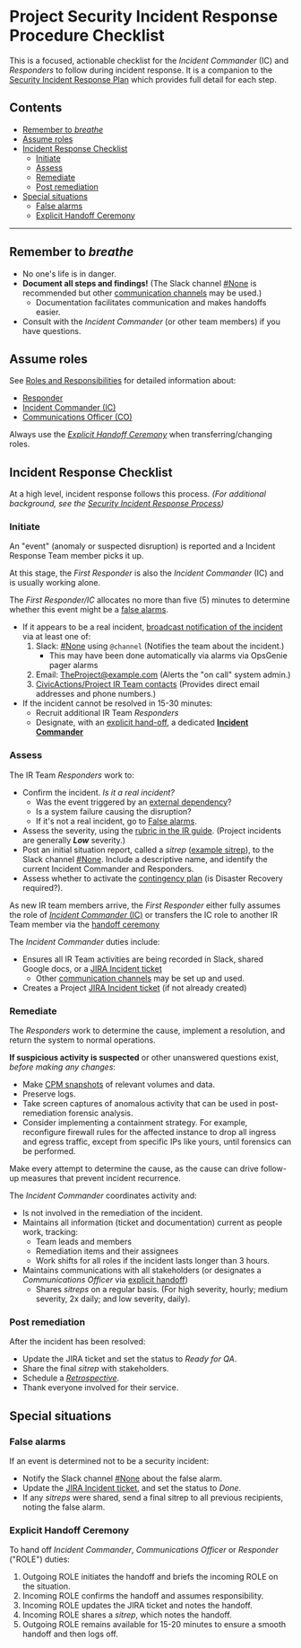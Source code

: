 # Project Security Incident Response Procedure Checklist

This is a focused, actionable checklist for the _Incident Commander_ (IC) and _Responders_ to follow during incident response. It is a companion to the [Security Incident Response Plan](security-irp.md) which provides full detail for each step.

## Contents
<!--TOC-->

- [Remember to _breathe_](#remember-to-_breathe_)
- [Assume roles](#assume-roles)
- [Incident Response Checklist](#incident-response-checklist)
  - [Initiate](#initiate)
  - [Assess](#assess)
  - [Remediate](#remediate)
  - [Post remediation](#post-remediation)
- [Special situations](#special-situations)
  - [False alarms](#false-alarms)
  - [Explicit Handoff Ceremony](#explicit-handoff-ceremony)

<!--TOC-->

----

## Remember to _breathe_

- No one's life is in danger.
- **Document all steps and findings!** (The Slack channel [#None](None) is recommended but other [communication channels](security-irp.md#communication-channels) may be used.)
   - Documentation facilitates communication and makes handoffs easier.
- Consult with the _Incident Commander_ (or other team members) if you have questions.

## Assume roles

See [Roles and Responsibilities](security-irp.md#roles-and-responsibilities) for detailed information about:
- [Responder](security-irp.md#responder)
- [Incident Commander (IC)](security-irp.md#incident-commander)
- [Communications Officer (CO)](security-irp.md#communications-officer)

Always use the [_Explicit Handoff Ceremony_](#explicit-handoff-ceremony) when transferring/changing roles.

## Incident Response Checklist

At a high level, incident response follows this process. _(For additional background, see the [Security Incident Response Process](security-irp.md#incident-response-process))_

### Initiate

An "event" (anomaly or suspected disruption) is reported and a  Incident Response Team member picks it up.

At this stage, the _First Responder_ is also the _Incident Commander_ (IC) and is usually working alone.

The _First Responder/IC_ allocates no more than five (5) minutes to determine whether this event might be a [false alarms](#false-alarm).
- If it appears to be a real incident, [broadcast notification of the incident](security-irp.md#communications-during-the-initiate-phase) via at least one of:
  1. Slack: [#None](None) using `@channel` (Notifies the team about the incident.)
     - This may have been done automatically via alarms via OpsGenie pager alarms
  2. Email: TheProject@example.com (Alerts the "on call" system admin.)
  3. [CivicActions/Project IR Team contacts](None) (Provides direct email addresses and phone numbers.)
- If the incident cannot be resolved in 15-30 minutes:
   - Recruit additional IR Team _Responders_
   - Designate, with an [explicit hand-off](#explicit-handoff-ceremony), a dedicated [**Incident Commander**](security-irp.md#incident-commander)

### Assess

The IR Team _Responders_ work to:

- Confirm the incident. _Is it a real incident?_
  - Was the event triggered by an [external dependency](contingency-plan.md#external-dependencies)?
  - Is a system failure causing the disruption?
  - If it's not a real incident, go to [False alarms](#false-alarm).
- Assess the severity, using the [rubric in the IR guide](security-irp.md#incident-severities). (Project incidents are generally ***Low*** severity.)
- Post an initial situation report, called a _sitrep_ ([example sitrep](security-irp.md#assess)), to the Slack channel [#None](None). Include a descriptive name, and identify the current Incident Commander and Responders.
- Assess whether to activate the [contingency plan](contingency-plan.md) (is Disaster Recovery required?).

As new IR team members arrive, the _First Responder_ either fully assumes the role of [_Incident Commander_ (IC)](security-irp.md#incident-commander) or transfers the IC role to another IR Team member via the [handoff ceremony](#explicit-handoff-ceremony)

The _Incident Commander_ duties include:

- Ensures all IR Team activities are being recorded in Slack, shared Google docs, or a [JIRA Incident ticket](https://project.atlassian.net/issues/?jql=issuetype=Incident)
   - Other [communication channels](security-irp.md#communication-channels) may be set up and used.
- Creates a Project [JIRA Incident ticket](https://project.atlassian.net/issues/?jql=issuetype=Incident) (if not already created)

### Remediate

The _Responders_ work to determine the cause, implement a resolution, and return the system to normal operations.

**If suspicious activity is suspected** or other unanswered questions exist, _before making any changes_:
- Make [CPM snapshots](https://cpm.project.com/) of relevant volumes and data.
- Preserve logs.
- Take screen captures of anomalous activity that can be used in post-remediation forensic analysis.
- Consider implementing a containment strategy. For example, reconfigure firewall rules for the affected instance to drop all ingress and egress traffic, except from specific IPs like yours, until forensics can be performed.

Make every attempt to determine the cause, as the cause can drive follow-up measures that prevent incident recurrence.

The _Incident Commander_ coordinates activity and:

- Is not involved in the remediation of the incident.
- Maintains all information (ticket and documentation) current as people work, tracking:
  - Team leads and members
  - Remediation items and their assignees
  - Work shifts for all roles if the incident lasts longer than 3 hours.
- Maintains communications with all stakeholders (or designates a _Communications Officer_ via [explicit handoff](#explicit-handoff-ceremony))
  - Shares _sitreps_ on a regular basis. (For high severity, hourly; medium severity, 2x daily; and low severity, daily).

### Post remediation

After the incident has been resolved:

- Update the JIRA ticket and set the status to _Ready for QA_.
- Share the final _sitrep_ with stakeholders.
- Schedule a [_Retrospective_](security-irp.md#retrospect).
- Thank everyone involved for their service.

## Special situations

### False alarms

If an event is determined not to be a security incident:

- Notify the Slack channel [#None](None) about the false alarm.
- Update the [JIRA Incident ticket](https://project.atlassian.net/issues/?jql=issuetype=Incident), and set the status to _Done_.
- If any _sitreps_ were shared, send a final sitrep to all previous recipients, noting the false alarm.

### Explicit Handoff Ceremony

To hand off _Incident Commander_, _Communications Officer_ or _Responder_ ("ROLE") duties:

1. Outgoing ROLE initiates the handoff and briefs the incoming ROLE on the situation.
2. Incoming ROLE confirms the handoff and assumes responsibility.
3. Incoming ROLE updates the JIRA ticket and notes the handoff.
4. Incoming ROLE shares a _sitrep_, which notes the handoff.
5. Outgoing ROLE remains available for 15-20 minutes to ensure a smooth handoff and then logs off.
